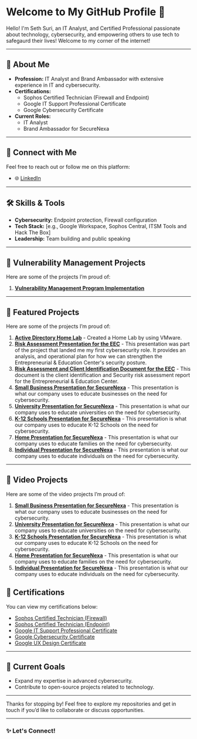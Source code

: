 # Welcome to My GitHub Profile 👋

Hello! I'm Seth Suri, an IT Analyst, and Certified Professional passionate about technology, cybersecurity, and empowering others to use tech to safegaurd their lives! Welcome to my corner of the internet!

---

## 🚀 About Me

- **Profession:** IT Analyst and Brand Ambassador with extensive experience in IT and cybersecurity.
- **Certifications:**
  - Sophos Certified Technician (Firewall and Endpoint)
  - Google IT Support Professional Certificate
  - Google Cybersecurity Certificate
- **Current Roles:**
  - IT Analyst
  - Brand Ambassador for SecureNexa

---

## 🔗 Connect with Me

Feel free to reach out or follow me on this platform:

- 🌐 [LinkedIn](https://www.linkedin.com/in/seth-suri-98b461184/)  
---

## 🛠️ Skills & Tools

- **Cybersecurity:** Endpoint protection, Firewall configuration
- **Tech Stack:** [e.g., Google Workspace, Sophos Central, ITSM Tools and Hack The Box]
- **Leadership:** Team building and public speaking

---

## 🌟 Vulnerability Management Projects

Here are some of the projects I’m proud of:

1. **[Vulnerability Management Program Implementation](https://github.com/sethsuri/vulnerabilitymanagementprogram)**
---

## 🌟 Featured Projects

Here are some of the projects I’m proud of:

1. **[Active Directory Home Lab](https://github.com/sethsuri/ActiveDirectoryLab/blob/main/README.md)** - Created a Home Lab by using VMware.
2. **[Risk Assessment Presentation for the EEC](https://drive.google.com/file/d/1huxKOGL6xkLtoJL0vAzIG0yasi3WP8kw/view?usp=drive_link)** - This presentation was part of the project that landed me my first cybersecurity role. It provides an analysis, and operational plan for how we can strengthen the Entrepreneurial & Education Center's security posture.
3. **[Risk Assessment and Client Identification Document for the EEC](https://drive.google.com/file/d/1aAt79os-KkXPA5Flfie-ceY9BNv_h-i9/view?usp=drive_link)** - This document is the client identification and Security risk assessment report for the Entrepreneurial & Education Center.
4. **[Small Business Presentation for SecureNexa](https://drive.google.com/file/d/1z7bb7epe2b187xCN306CrGfKWX3CShJE/view?usp=drive_link)** - This presentation is what our company uses to educate businesses on the need for cybersecurity.
5. **[University Presentation for SecureNexa](https://drive.google.com/file/d/1HxZzTnCmU4KhaQl3HWi_okFr0QZuQb_E/view?usp=drive_link)** - This presentation is what our company uses to educate universities on the need for cybersecurity.
6. **[K-12 Schools Presentation for SecureNexa](https://drive.google.com/file/d/1LFa9PN8wxoE_Ae7KQMO_VRUYZBHxni0s/view?usp=drive_link)** - This presentation is what our company uses to educate K-12 Schools on the need for cybersecurity.
7. **[Home Presentation for SecureNexa](https://drive.google.com/file/d/114NGf7mtBcmCGn3AcoML0w9UFx4xsAa1/view?usp=drive_link)** - This presentation is what our company uses to educate families on the need for cybersecurity.
8. **[Individual Presentation for SecureNexa](https://drive.google.com/file/d/1HRyk4XO0DkP4miir5-SEzZ4NdKuCJHeG/view?usp=drive_link)** - This presentation is what our company uses to educate individuals on the need for cybersecurity.

---

## 🌟 Video Projects

Here are some of the video projects I’m proud of:

1. **[Small Business Presentation for SecureNexa](https://drive.google.com/file/d/1sS4ozILvRvX2rsRg4UqnjOjZFYsKUihD/view?usp=drive_link)** - This presentation is what our company uses to educate businesses on the need for cybersecurity.
2. **[University Presentation for SecureNexa](https://drive.google.com/file/d/1dNdsYQUfrXk4ovNFiyvPCb6IiByCQu9W/view?usp=drive_link)** - This presentation is what our company uses to educate universities on the need for cybersecurity.
3. **[K-12 Schools Presentation for SecureNexa](https://drive.google.com/file/d/1nOUWo55EzZM1EKnRL6JrU5WsxyoOJdge/view?usp=drive_link)** - This presentation is what our company uses to educate K-12 Schools on the need for cybersecurity.
4. **[Home Presentation for SecureNexa](https://drive.google.com/file/d/1FDZyITN5Pzl5OB_fTut2HrLv_QGpjGZx/view?usp=drive_link)** - This presentation is what our company uses to educate families on the need for cybersecurity.
5. **[Individual Presentation for SecureNexa](https://drive.google.com/file/d/1r88TZgk_B2y3wUOmwAr2zNE9AOWgGG0l/view?usp=drive_link)** - This presentation is what our company uses to educate individuals on the need for cybersecurity.

## 📝 Certifications

You can view my certifications below:

- [Sophos Certified Technician (Firewall)](https://sophos.netexam.com/certs/11017/F7C170C9977343C08562758D074788CA161664.pdf)
- [Sophos Certified Technician (Endpoint)](https://sophos.netexam.com/certs/11017/F7C170C9977343C08562758D074788CA161662.pdf)
- [Google IT Support Professional Certificate](https://www.coursera.org/account/accomplishments/specialization/MCM7AGH9RAS8)
- [Google Cybersecurity Certificate](https://www.coursera.org/account/accomplishments/specialization/UCCG6FDCVRBV)
- [Google UX Design Certificate](https://www.coursera.org/account/accomplishments/specialization/NBRN7GNGYSGV)
---

## 🌱 Current Goals

- Expand my expertise in advanced cybersecurity.
- Contribute to open-source projects related to technology.

---

Thanks for stopping by! Feel free to explore my repositories and get in touch if you’d like to collaborate or discuss opportunities.

---

### ✨ Let's Connect!

